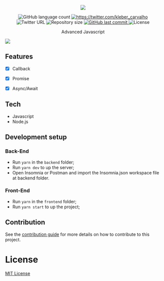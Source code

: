 <p align="center">
  <img src="https://twitter.com/Kleber_Carvalho/photo"/>
</p>

<p align="center">
  <img alt="GitHub language count" src="https://img.shields.io/github/languages/count/fariasmateuss/instagram">
  <a href="https://twitter.com/kleber_carvalho"><img alt="https://twitter.com/kleber_carvalho" src="https://img.shields.io/twitter/url?label=%40kleber_carvalho&style=social&url=https%3A%2F%2Ftwitter.com%2Fkleber_carvalho"></a>
  <img alt="Twitter URL" src="https://img.shields.io/twitter/url?style=social&url=https%3A%2F%2Ftwitter.com%2Fkleber_carvalho">

  <img alt="Repository size" src="https://img.shields.io/github/repo-size/fariasmateuss/instagram">
  
  <a href="https://github.com/fariasmateuss/fariasmateuss/commits/master">
    <img alt="GitHub last commit" src="https://img.shields.io/github/last-commit/fariasmateuss/instagram">
  </a>

  <img alt="License" src="https://img.shields.io/badge/license-MIT-brightgreen">
</p>
 
<p align="center">
  Advanced Javascript
</p>

<img src=".github/thumbnail.png" />

## Features 

- [x] Callback
- [x] Promise
- [x] Async/Await


## Tech

- Javascript
- Node.js


## Development setup

### Back-End
- Run `yarn` in the `backend` folder;
- Run `yarn dev` to up the server;
- Open Insomnia or Postman and import the Insomnia.json workspace file at backend folder.

### Front-End 
- Run `yarn` in the `frontend` folder;
- Run `yarn start` to up the project;
  
## Contribution

See the [contribution guide](CONTRIBUTING.md) for more details on how to contribute to this project.

# License
[MIT License](/LICENSE)
